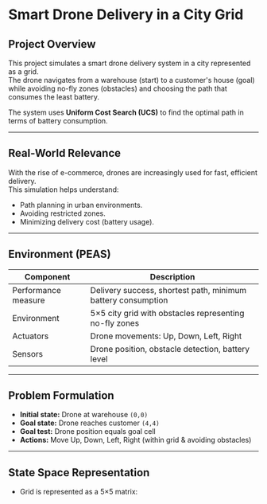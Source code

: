 # Smart Drone Delivery in a City Grid

## Project Overview
This project simulates a smart drone delivery system in a city represented as a grid.  
The drone navigates from a warehouse (start) to a customer's house (goal) while avoiding no-fly zones (obstacles) and choosing the path that consumes the least battery.  

The system uses **Uniform Cost Search (UCS)** to find the optimal path in terms of battery consumption.  

---

## Real-World Relevance
With the rise of e-commerce, drones are increasingly used for fast, efficient delivery.  
This simulation helps understand:
- Path planning in urban environments.
- Avoiding restricted zones.
- Minimizing delivery cost (battery usage).

---

## Environment (PEAS)
| Component | Description |
|-----------|-------------|
| Performance measure | Delivery success, shortest path, minimum battery consumption |
| Environment | 5×5 city grid with obstacles representing no-fly zones |
| Actuators | Drone movements: Up, Down, Left, Right |
| Sensors | Drone position, obstacle detection, battery level |

---

## Problem Formulation
- **Initial state:** Drone at warehouse `(0,0)`  
- **Goal state:** Drone reaches customer `(4,4)`  
- **Goal test:** Drone position equals goal cell  
- **Actions:** Move Up, Down, Left, Right (within grid & avoiding obstacles)

---

## State Space Representation
- Grid is represented as a 5×5 matrix:

